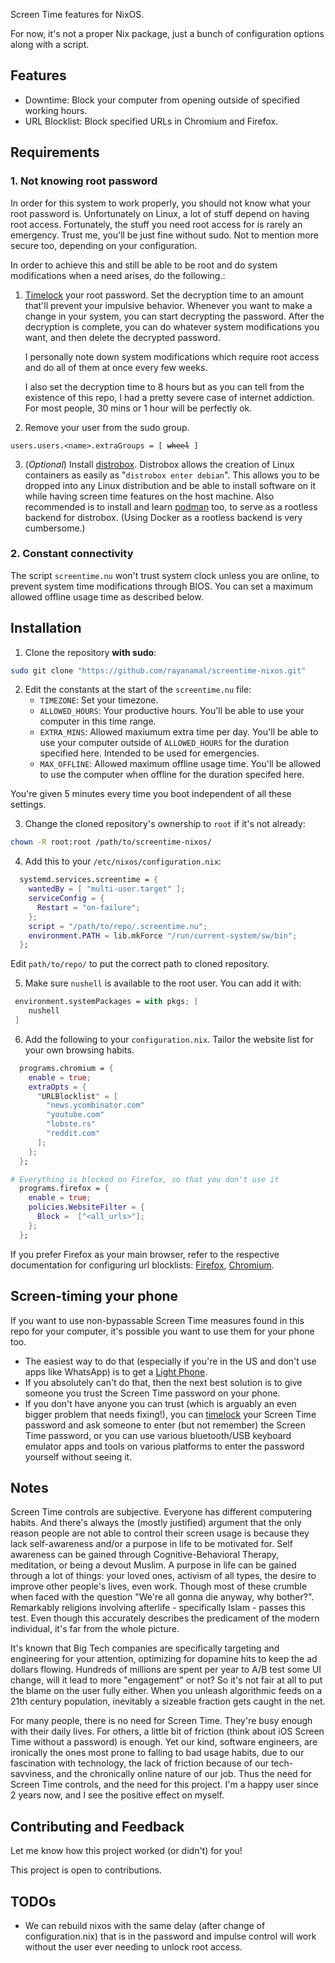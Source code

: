 Screen Time features for NixOS. 

For now, it's not a proper Nix package, just a bunch of configuration options along with a script.

## Features

- Downtime: Block your computer from opening outside of specified working hours.
- URL Blocklist: Block specified URLs in Chromium and Firefox.

## Requirements

### 1. Not knowing root password

In order for this system to work properly, you should not know what your root password is. Unfortunately on Linux, a lot of stuff depend on having root access. Fortunately, the stuff you need root access for is rarely an emergency. Trust me, you'll be just fine without sudo. Not to mention more secure too, depending on your configuration. 

In order to achieve this and still be able to be root and do system modifications when a need arises, do the following.:

1. [Timelock](https://github.com/rayanamal/timelock) your root password. Set the decryption time to an amount that'll prevent your impulsive behavior. Whenever you want to make a change in your system, you can start decrypting the password. After the decryption is complete, you can do whatever system modifications you want, and then delete the decrypted password.

    I personally note down system modifications which require root access and do all of them at once every few weeks.

    I also set the decryption time to 8 hours but as you can tell from the existence of this repo, I had a pretty severe case of internet addiction. For most people, 30 mins or 1 hour will be perfectly ok.

2. Remove your user from the sudo group.
<pre><code>users.users.&lt;name&gt;.extraGroups = [ <span style="text-decoration: line-through;">wheel</span> ]
</code></pre>

3. (*Optional*) Install [distrobox](https://distrobox.it/). Distrobox allows the creation of Linux containers as easily as "`distrobox enter debian`". This allows you to be dropped into any Linux distribution and be able to install software on it while having screen time features on the host machine. Also recommended is to install and learn [podman](https://podman.io/) too, to serve as a rootless backend for distrobox. (Using Docker as a rootless backend is very cumbersome.)

### 2. Constant connectivity

The script `screentime.nu` won't trust system clock unless you are online, to prevent system time modifications through BIOS. You can set a maximum allowed offline usage time as described below.

## Installation

1. Clone the repository **with sudo**:
```bash
sudo git clone "https://github.com/rayanamal/screentime-nixos.git"
```

2. Edit the constants at the start of the `screentime.nu` file:
	- `TIMEZONE`: Set your timezone.
	- `ALLOWED_HOURS`: Your productive hours. You'll be able to use your computer in this time range. 
	- `EXTRA_MINS`: Allowed maxiumum extra time per day. You'll be able to use your computer outside of `ALLOWED_HOURS` for the duration specified here. Intended to be used for emergencies. 
	- `MAX_OFFLINE`: Allowed maximum offline usage time. You'll be allowed to use the computer when offline for the duration specifed here.

You're given 5 minutes every time you boot independent of all these settings.

3. Change the cloned repository's ownership to `root` if it's not already:

```bash
chown -R root:root /path/to/screentime-nixos/
```

4. Add this to your `/etc/nixos/configuration.nix`:
```nix
  systemd.services.screentime = {
  	wantedBy = [ "multi-user.target" ];
  	serviceConfig = {
      Restart = "on-failure";
    };
    script = "/path/to/repo/.screentime.nu";
    environment.PATH = lib.mkForce "/run/current-system/sw/bin";
  };
```
Edit `path/to/repo/` to put the correct path to cloned repository.

5. Make sure `nushell` is available to the root user. You can add it with:
```nix
 environment.systemPackages = with pkgs; [
    nushell
 ]
```

6. Add the following to your `configuration.nix`. Tailor the website list for your own browsing habits.
```nix
  programs.chromium = { 
    enable = true;
    extraOpts = {
      "URLBlocklist" = [
        "news.ycombinator.com"
        "youtube.com"
        "lobste.rs"
        "reddit.com"
      ];
    };
  };

# Everything is blocked on Firefox, so that you don't use it
  programs.firefox = {
  	enable = true;
    policies.WebsiteFilter = {
      Block =  ["<all_urls>"];
    };
  };
```

  If you prefer Firefox as your main browser, refer to the respective documentation for configuring url blocklists: [Firefox](https://mozilla.github.io/policy-templates/#websitefilter), [Chromium](https://chromeenterprise.google/intl/en_us/policies/#URLBlocklist).

## Screen-timing your phone
If you want to use non-bypassable Screen Time measures found in this repo for your computer, it's possible you want to use them for your phone too. 
- The easiest way to do that (especially if you're in the US and don't use apps like WhatsApp) is to get a [Light Phone](https://www.thelightphone.com/). 
- If you absolutely can't do that, then the next best solution is to give someone you trust the Screen Time password on your phone. 
- If you don't have anyone you can trust (which is arguably an even bigger problem that needs fixing!), you can [timelock](https://github.com/rayanamal/timelock) your Screen Time password and ask someone to enter (but not remember) the Screen Time password, or you can use various bluetooth/USB keyboard emulator apps and tools on various platforms to enter the password yourself without seeing it.

## Notes

Screen Time controls are subjective. Everyone has different computering habits. And there's always the (mostly justified) argument that the only reason people are not able to control their screen usage is because they lack self-awareness and/or a purpose in life to be motivated for. Self awareness can be gained through Cognitive-Behavioral Therapy, meditation, or being a devout Muslim. A purpose in life can be gained through a lot of things: your loved ones, activism of all types, the desire to improve other people's lives, even work. Though most of these crumble when faced with the question "We're all gonna die anyway, why bother?". Remarkably religions involving afterlife - specifically Islam - passes this test. Even though this accurately describes the predicament of the modern individual, it's far from the whole picture.

It's known that Big Tech companies are specifically targeting and engineering for your attention, optimizing for dopamine hits to keep the ad dollars flowing. Hundreds of millions are spent per year to A/B test some UI change, will it lead to more "engagement" or not? So it's not fair at all to put the blame on the user fully either. When you unleash algorithmic feeds on a 21th century population, inevitably a sizeable fraction gets caught in the net. 

For many people, there is no need for Screen Time. They're busy enough with their daily lives. For others, a little bit of friction (think about iOS Screen Time without a password) is enough. Yet our kind, software engineers, are ironically the ones most prone to falling to bad usage habits, due to our fascination with technology, the lack of friction because of our tech-savviness, and the chronically online nature of our job. Thus the need for Screen Time controls, and the need for this project. I'm a happy user since 2 years now, and I see the positive effect on myself.

## Contributing and Feedback

Let me know how this project worked (or didn't) for you!

This project is open to contributions.

## TODOs

- We can rebuild nixos with the same delay (after change of configuration.nix) that is in the password and impulse control will work without the user ever needing to unlock root access.
